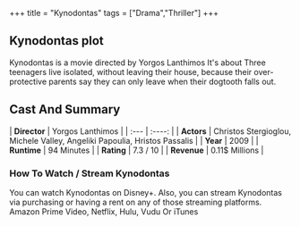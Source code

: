+++
title = "Kynodontas"
tags = ["Drama","Thriller"]
+++
## Kynodontas plot
Kynodontas is a movie directed by Yorgos Lanthimos It's about Three teenagers live isolated, without leaving their house, because their over-protective parents say they can only leave when their dogtooth falls out.
## Cast And Summary
| **Director**      | Yorgos Lanthimos |
    | :---        |    :----:   |
    |  **Actors** | Christos Stergioglou, Michele Valley, Angeliki Papoulia, Hristos Passalis |
    | **Year**   | 2009    |
    |  **Runtime** | 94 Minutes |
    |  **Rating** | 7.3 / 10 | 
    |  **Revenue** | 0.11$ Millions |
### How To Watch / Stream Kynodontas
You can watch Kynodontas on Disney+.
Also, you can stream Kynodontas via purchasing or having a rent on any of those streaming platforms.
Amazon Prime Video, Netflix, Hulu, Vudu Or iTunes